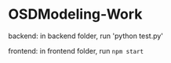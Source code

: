 # OSDModeling-Work
backend: in backend folder, run 'python test.py'


frontend: in frontend folder, run `npm start`
